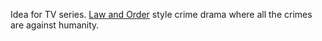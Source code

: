 Idea for TV series. <a href="https://en.wikipedia.org/wiki/Law_%26_Order">Law and Order</a> style crime drama where all the crimes are against humanity.
